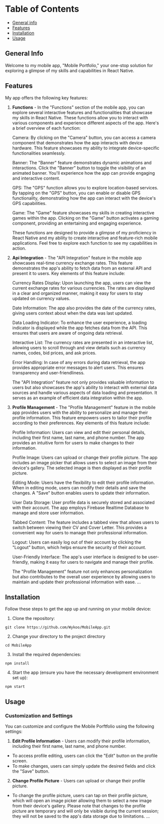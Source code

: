 # Table of Contents
* [General info](#General-info)
* [Features](#Features)
* [Installation](#Installation)
* [Usage](#Usage)

## General Info
Welcome to my mobile app, "Mobile Portfolio," your one-stop solution for exploring a glimpse of my skills and capabilities in React Native.

## Features
My app offers the following key features:

1. **Functions** - In the "Functions" section of the mobile app, you can explore several interactive features and functionalities that showcase my skills in React Native. These functions allow you to interact with various components and experience different aspects of the app. Here's a brief overview of each function:

      Camera: By clicking on the "Camera" button, you can access a camera component that demonstrates how the app interacts with device hardware. This feature showcases my ability to integrate device-specific           functionalities seamlessly.

      Banner: The "Banner" feature demonstrates dynamic animations and interactions. Click the "Banner" button to toggle the visibility of an animated banner. You'll experience how the app can provide engaging          and interactive content.

      GPS: The "GPS" function allows you to explore location-based services. By tapping on the "GPS" button, you can enable or disable GPS functionality, demonstrating how the app can interact with the device's          GPS capabilities.

      Game: The "Game" feature showcases my skills in creating interactive games within the app. Clicking on the "Game" button activates a gaming component, providing an entertaining and engaging experience.

      These functions are designed to provide a glimpse of my proficiency in React Native and my ability to create interactive and feature-rich mobile applications. Feel free to explore each function to see my         capabilities in action.

2. **Api Integration** - The "API Integration" feature in the mobile app showcases real-time currency exchange rates. This feature demonstrates the app's ability to fetch data from an external API and present it to users. Key elements of this feature include:

      Currency Rates Display: Upon launching the app, users can view the current exchange rates for various currencies. The rates are displayed in a clear and organized manner, making it easy for users to stay         updated on currency values.

      Date Information: The app also provides the date of the currency rates, giving users context about when the data was last updated.

      Data Loading Indicator: To enhance the user experience, a loading indicator is displayed while the app fetches data from the API. This ensures that users are aware of ongoing data retrieval.

      Interactive List: The currency rates are presented in an interactive list, allowing users to scroll through and view details such as currency names, codes, bid prices, and ask prices.

      Error Handling: In case of any errors during data retrieval, the app provides appropriate error messages to alert users. This ensures transparency and user-friendliness.

      The "API Integration" feature not only provides valuable information to users but also showcases the app's ability to interact with external data sources and handle various aspects of data loading and            presentation. It serves as an example of efficient data integration within the app.
3. **Profile Management** -  The "Profile Management" feature in the mobile app provides users with the ability to personalize and manage their profile information. This feature empowers users to tailor their profile according to their preferences. Key elements of this feature include:

      Profile Information: Users can view and edit their personal details, including their first name, last name, and phone number. The app provides an intuitive form for users to make changes to their                   information.

      Profile Image: Users can upload or change their profile picture. The app includes an image picker that allows users to select an image from their device's gallery. The selected image is then displayed as           their profile picture.

      Editing Mode: Users have the flexibility to edit their profile information. When in editing mode, users can modify their details and save the changes. A "Save" button enables users to update their                   information.

      User Data Storage: User profile data is securely stored and associated with their account. The app employs Firebase Realtime Database to manage and store user information.

      Tabbed Content: The feature includes a tabbed view that allows users to switch between viewing their CV and Cover Letter. This provides a convenient way for users to manage their professional information.

      Logout: Users can easily log out of their account by clicking the "Logout" button, which helps ensure the security of their account.

      User-Friendly Interface: The app's user interface is designed to be user-friendly, making it easy for users to navigate and manage their profile.

      The "Profile Management" feature not only enhances personalization but also contributes to the overall user experience by allowing users to maintain and update their professional information with ease.
   ...

## Installation
Follow these steps to get the app up and running on your mobile device:

1. Clone the repository:
```
git clone https://github.com/Wykoo/MobileApp.git
```

2. Change your directory to the project directory
```
cd MobileApp
```

3. Install the required  dependencies:
```
npm install
```

4. Start the app (ensure you have the necessary development environment set up):
```
npm start
```

## Usage

### Customization and Settings

You can customize and configure the Mobile Porftfolio using the following settings:

1. **Edit Profile Information** - Users can modify their profile information, including their first name, last name, and phone number.
- To access profile editing, users can click the "Edit" button on the profile screen.
- To make changes, users can simply update the desired fields and click the "Save" button.

2. **Change Profile Picture** - Users can upload or change their profile picture.
- To change the profile picture, users can tap on their profile picture, which will open an image picker allowing them to select a new image from their device's gallery. Please note that changes to the profile picture are temporary and will only be visible during the current session; they will not be saved to the app's data storage due to limitations.
...


